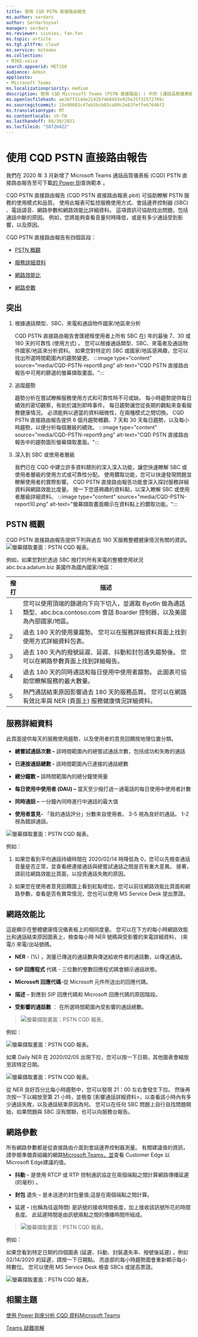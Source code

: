 ```yaml
---
title: 使用 CQD PSTN 直接路由報告
ms.author: serdars
author: SerdarSoysal
manager: serdars
ms.reviewer: siunies, fan.fan
ms.topic: article
ms.tgt.pltfrm: cloud
ms.service: msteams
ms.collection:
- M365-voice
search.appverid: MET150
audience: Admin
appliesto:
- Microsoft Teams
ms.localizationpriority: medium
description: 使用 CQD Microsoft Teams (PSTN 直接路由) ) 中的 [通話品質儀表板) ) 來監控 PSTN 通話並疑難排解Microsoft Teams。
ms.openlocfilehash: ae36ff214de2142b74b8493e925e25f32572709c
ms.sourcegitcommit: 15e90083c47eb5bcb03ca80c2e83feffe67646f2
ms.translationtype: MT
ms.contentlocale: zh-TW
ms.lasthandoff: 08/30/2021
ms.locfileid: "58726422"
---
```

# <a name="using-the-cqd-pstn-direct-routing-report"></a>使用 CQD PSTN 直接路由報告

我們在 2020 年 3 月新增了 Microsoft Teams 通話品質儀表板 (CQD) PSTN 直接路由報告至可下載[的 Power BI](https://github.com/MicrosoftDocs/OfficeDocs-SkypeForBusiness/blob/live/Teams/downloads/CQD-Power-BI-query-templates.zip?raw=true)查詢範本 。 


CQD PSTN 直接路由報告 (CQD PSTN 直接路由報表.pbit) 可協助瞭解 PSTN 服務的使用模式和品質。 使用此報表可監控服務使用方式、會話邊界控制器 (SBC) 、電話語音、網路參數和網路效能比詳細資料。 這項資訊可協助找出問題，包括通話中斷的原因。 例如，您將能夠查看音量何時降低，或是有多少通話受到影響，以及原因。


CQD PSTN 直接路由報告有四個區段：

  - [PSTN 概觀](#pstn-overview)

  - [服務詳細資料](#service-details)

  - [網路效能比](#network-effectiveness-ratio)

  - [網路參數](#network-parameters)

## <a name="highlights"></a>突出

1. 根據通話類型、SBC、來電和通話物件國家/地區來分析

   CQD PSTN 直接路由報告會匯總租使用者上所有 SBC 在) 年的最後 7、30 或 180 天的可靠性 (使用方式) 。 您可以根據通話類型、SBC、來電者及通話物件國家/地區來分析資料。 如果您對特定的 SBC 或國家/地區感興趣，您可以找出所選時間範圍內的趨勢變更。
   :::image type="content" source="media/CQD-PSTN-report8.png" alt-text="CQD PSTN 直接路由報告中可用的篩選的螢幕擷取畫面。":::
   
2. 追蹤趨勢

    趨勢分析在嘗試瞭解服務使用方式和可靠性時不可或缺。 每小時趨勢提供每日績效的密切觀察，有助於識別即時事件。 每日趨勢讓您從長期的觀點來查看服務健康情況。 必須能夠以適當的資料細微性，在兩種模式之間切換。 CQD PSTN 直接路由報告提供 6 個月趨勢概觀、7 天和 30 天每日趨勢，以及每小時趨勢，以便分析每個層級的績效。
    :::image type="content" source="media/CQD-PSTN-report9.png" alt-text="CQD PSTN 直接路由報告中的趨勢圖形螢幕擷取畫面。":::

3. 深入到 SBC 或使用者層級

   我們已在 CQD 中建立許多資料類別的深入深入功能，讓您快速瞭解 SBC 或使用者層級的使用方式或可靠性分配。 使用鑽取功能，您可以快速發現問題並瞭解使用者的實際影響。 CQD PSTN 直接路由報告功能會深入探討服務詳細資料與網路效能比度量。 按一下您感興趣的資料點，以深入瞭解 SBC 或使用者層級詳細資料。
   :::image type="content" source="media/CQD-PSTN-report10.png" alt-text="螢幕擷取畫面顯示在資料點上的鑽取功能。":::


## <a name="pstn-overview"></a>PSTN 概觀

CQD PSTN 直接路由報告提供下列與過去 180 天服務整體健康情況有關的資訊。
![螢幕擷取畫面：PSTN CQD 報表。](media/CQD-PSTN-report1.png)

例如，如果您對於透過 SBC 撥打的所有來電的整體使用狀況 abc.bca.adatum.biz 美國作為國內國家/地區：

| **撥打** | **描述**                                                                                                                                                 |
| ------------ | --------------------------------------------------------------------------------------------------------------------------------------------------------------- |
| 1            | 您可以使用頂端的篩選向下向下切入，並選取 ByotIn 做為通話類型、abc.bca.contoso.com 會話 Boarder 控制器，以及美國為內部國家/地區。 |
| 2            | 過去 180 天的使用量趨勢。 您可以在服務詳細資料頁面上找到使用方式詳細資料包表。                                                                     |
| 3            | 過去 180 天內的撥號延遲、延遲、抖動和封包遺失趨勢後。 您可以在網路參數頁面上找到詳細報告。                           |
| 4            | 過去 180 天的同時通話和每日使用中使用者趨勢。 此圖表可協助您瞭解服務的最大數量。                            |
| 5            | 熱門通話結束原因影響過去 180 天的服務品質。 您可以在網路有效比率與 NER (頁面上) 服務健康情況詳細資料。                    |

## <a name="service-details"></a>服務詳細資料

此頁面提供每天的服務使用趨勢，以及使用者的意見回饋按地理位置分類。

  - **總嘗試通話次數 –** 該時間範圍內的總嘗試通話次數，包括成功和失敗的通話

  - **已連接通話總數 -** 該時間範圍內已連接的通話總數

  - **總分鐘數 –** 該時間範圍內的總分鐘使用量

  - **每日使用中使用者 (DAU) –** 當天至少撥打過一通電話的每日使用中使用者計數

  - **同時通話 –** 一分鐘內同時進行中通話的最大值

  - **使用者意見-** 「我的通話評分」分數來自使用者。 3-5 視為良好的通話。 1-2 視為錯誤通話。

![螢幕擷取畫面：PSTN CQD 報表。](media/CQD-PSTN-report2.png)

例如：

1.  如果您看到平均通話持續時間在 2020/02/14 時降低為 0，您可以先檢查通話音量是否正常，並查看總連接通話與總嘗試通話之間是否有重大差異。 接著，請前往網路效能比頁面，以投資通話失敗的原因。

2.  如果您在使用者意見回饋圖上看到紅點增加，您可以前往網路效能比頁面和網路參數，查看是否有異常情況，您也可以使用 MS Service Desk 提出票證。

## <a name="network-effectiveness-ratio"></a>網路效能比

這是顯示在整體健康情況儀表板上的相同度量。 您可以在下方的每小時網路效能比和通話結束原因圖表上，檢查每小時 NER 號碼與受影響的來電詳細資料， (來電/) 來電/出站號碼。

  - **NER** - (%) ，測量已傳送的通話數與傳送給收件者的通話數，以傳送通話。

  - **SIP 回應程式** 代碼 - 三位數的整數回應程式碼會顯示通話狀態。

  - **Microsoft 回應代碼**-從 Microsoft 元件所送出的回應代碼。

  - **描述** – 對應到 SIP 回應代碼和 Microsoft 回應代碼的原因階段。

  - **受影響的通話數** ： 在所選時間範圍內受影響的通話總數。

> ![螢幕擷取畫面：PSTN CQD 報表。](media/CQD-PSTN-report3.png)
> 
例如：

![螢幕擷取畫面：PSTN CQD 報表。](media/CQD-PSTN-report4.png)

如果 Daily NER 在 2020/02/05 出現下拉，您可以按一下日期，其他圖表會縮放至該特定日期。

![螢幕擷取畫面：PSTN CQD 報表。](media/CQD-PSTN-report5.png)

從 NER 良好百分比每小時趨勢中，您可以發現 21：00 左右會發生下拉。 然後再次按一下以縮放至第 21 小時，並檢查 [影響通話詳細資料>，以查看該小時內有多少通話失敗，以及通話結束原因為何。 您可以在任何 SBC 問題上自行自找問題開始，如果問題與 SBC 沒有關聯，也可以向服務台報告。

## <a name="network-parameters"></a>網路參數

所有網路參數都是從直接路由介面到會話邊界控制器測量。 有關建議值的資訊，請參閱準備貴組織的網路[Microsoft Teams，並](prepare-network.md)查看 Customer Edge 以Microsoft Edge建議的值。

  - **抖動** – 是使用 RTCP 或 RTP 控制通訊協定在兩個端點之間計算網路傳播延遲 (的毫秒) 。

  - **封包** 遺失 – 是未送達的封包量值;這是在兩個端點之間計算。

  - 延遲 **-** (也稱為往返時間) 是訊號的接收時間長度，加上接收該訊號所花的時間長度。 此延遲時間是由訊號兩點之間的傳播時間所組成。

> ![螢幕擷取畫面：PSTN CQD 報表。](media/CQD-PSTN-report6.png)

例如：

如果您看到特定日期的四個圖表 (延遲、抖動、封裝遺失率、撥號後延遲) ，例如 02/14/2020 的延遲，請按一下日期點。 而底部的每小時趨勢圖會重新顯示每小時數位。 您可以使用 MS Service Desk 檢查 SBCs 或提高票證。

![螢幕擷取畫面：PSTN CQD 報表。](media/CQD-PSTN-report7.png)



## <a name="related-topics"></a>相關主題

[使用 Power BI來分析 CQD 資料Microsoft Teams](CQD-PSTN-report.md)

[Teams 疑難排解](/MicrosoftTeams/troubleshoot/teams)
